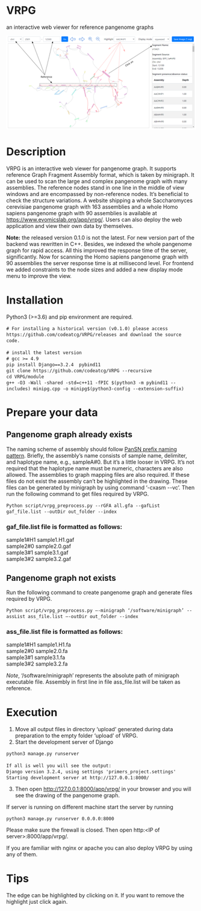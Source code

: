 # VRPG
an interactive web viewer for reference pangenome graphs

<p align="center">
    <img src="https://github.com/codeatcg/VRPG/blob/main/static/images/window2.png" />
</p>

# Description  
VRPG is an interactive web viewer for pangenome graph. It supports reference Graph Fragment Assembly format, which is taken by minigraph. It can be used to scan the large and complex pangenome graph with many assemblies. The reference nodes stand in one line in the middle of view windows and are encompassed by non-reference nodes. It’s beneficial to check the structure variations. A website shipping a whole Saccharomyces cerevisiae pangenome graph with 163 assemblies and a whole Homo sapiens pangenome graph with 90 assemblies is available at https://www.evomicslab.org/app/vrpg/. Users can also deploy the web application and view their own data by themselves.  

**Note:** the released version 0.1.0 is not the latest. For new version part of the backend was rewritten in C++. Besides, we indexed the whole pangenome graph for rapid access. All this improved the response time of the server, significantly. Now for scanning the Homo sapiens pangenome graph with 90 assemblies the server response time is at millisecond level. For frontend we added constraints to the node sizes and added a new display mode menu to improve the view.  

# Installation  
Python3 (>=3.6) and pip environment are required.  

```
# For installing a historical version (v0.1.0) please access https://github.com/codeatcg/VRPG/releases and download the source code.

# install the latest version
# gcc >= 4.9
pip install Django==3.2.4  pybind11
git clone https://github.com/codeatcg/VRPG --recursive  
cd VRPG/module
g++ -O3 -Wall -shared -std=c++11 -fPIC $(python3 -m pybind11 --includes) minipg.cpp -o minipg$(python3-config --extension-suffix)

```

# Prepare your data  

## Pangenome graph already exists  
The naming scheme of assembly should follow <a href="https://github.com/pangenome/PanSN-spec">PanSN prefix naming pattern</a>. Briefly, the assembly’s name consists of sample name, delimiter, and haplotype name, e.g., sampleA#0. But it’s a little looser in VRPG. It’s not required that the haplotype name must be numeric, characters are also allowed. The assemblies to graph mapping files are also required. If these files do not exist the assembly can’t be highlighted in the drawing. These files can be generated by minigraph by using command ‘-cxasm --vc’. Then run the following command to get files required by VRPG.  

```
Python script/vrpg_preprocess.py --rGFA all.gfa --gafList gaf_file.list --outDir out_folder --index
```

### gaf_file.list file is formatted as follows: 

sample1#H1	sample1.H1.gaf  
sample2#0	sample2.0.gaf  
sample3#1	sample3.1.gaf  
sample3#2	sample3.2.gaf  

## Pangenome graph not exists  

Run the following command to create pangenome graph and generate files required by VRPG.  

```
Python script/vrpg_preprocess.py –-minigraph ‘/software/minigraph’ --assList ass_file.list –-outDir out_folder --index
```

### ass_file.list file is formatted as follows:  
sample1#H1	sample1.H1.fa  
sample2#0	sample2.0.fa  
sample3#1	sample3.1.fa  
sample3#2	sample3.2.fa  

*Note*, ‘/software/minigraph’ represents the absolute path of minigraph executable file. Assembly in first line in file ass_file.list will be taken as reference.  


# Execution  
1. Move all output files in directory ‘upload’ generated during data preparation to the empty folder ‘upload’ of VRPG.
2. Start the development server of Django  

```
python3 manage.py runserver  

If all is well you will see the output:  
Django version 3.2.4, using settings 'primers_project.settings'  
Starting development server at http://127.0.0.1:8000/  
```

3. Then open http://127.0.0.1:8000/app/vrpg/ in your browser and you will see the drawing of the pangenome graph.  

If server is running on different machine start the server by running

```
python3 manage.py runserver 0.0.0.0:8000
```
Please make sure the firewall is closed. Then open <a>http:\<IP of server\>:8000/app/vrpg/</a>.

If you are familiar with nginx or apache you can also deploy VRPG by using any of them.

# Tips
The edge can be highlighted by clicking on it. If you want to remove the highlight just click again.


